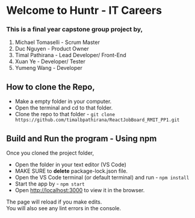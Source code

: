 # Welcome to Huntr - IT Careers 

### This is a final year capstone group project by,
1. Michael Tomaselli    - Scrum Master
2. Duc Nguyen           - Product Owner
3. Timal Pathirana      - Lead Developer/ Front-End
4. Xuan Ye              - Developer/ Tester
5. Yumeng Wang          - Developer

## How to clone the Repo,
* Make a empty folder in your computer.
* Open the terminal and cd to that folder.
* Clone the repo to that folder - `git clone https://github.com/timalbpathirana/ReactJobBoard_RMIT_PP1.git`


## Build and Run the program - Using npm

Once you cloned the project folder,
* Open the folder in your text editor (VS Code)
* MAKE SURE to **delete** package-lock.json file. 
* Open the VS Code terminal (or default terminal) and run - `npm install`
* Start the app by - `npm start`
* Open [http://localhost:3000](http://localhost:3000) to view it in the browser.

The page will reload if you make edits.<br />
You will also see any lint errors in the console.
